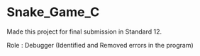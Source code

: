 # Snake_Game_C

Made this project for final submission in Standard 12.

Role : Debugger (Identified and Removed errors in the program)
